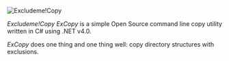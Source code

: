 ![Excludeme!Copy](https://raw.github.com/Jaben/ExcludeMeCopy/master/graphics/Logo.png)

*Excludeme!Copy* _ExCopy_ is a simple Open Source command line copy utility written in C# using .NET v4.0.

*ExCopy* does one thing and one thing well: copy directory structures with exclusions.
